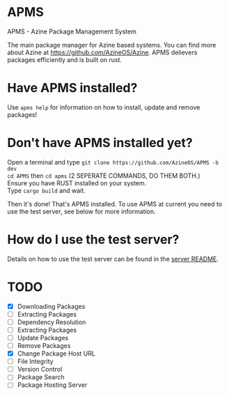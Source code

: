 # APMS

APMS - Azine Package Management System

The main package manager for Azine based systems. You can find more about Azine at https://github.com/AzineOS/Azine. APMS delievers packages efficiently and is built on rust.

# Have APMS installed?

Use `apms help` for information on how to install, update and remove packages!

# Don't have APMS installed yet?

Open a terminal and type `git clone https://github.com/AzineOS/APMS -b dev`<br>
`cd APMS` then `cd apms` (2 SEPERATE COMMANDS, DO THEM BOTH.)<br>
Ensure you have RUST installed on your system.<br>
Type `cargo build` and wait.<br>

Then it's done! That's APMS installed. To use APMS at current you need to use the test server, see below for more information.

# How do I use the test server?
Details on how to use the test server can be found in the [server README](test-server/README.md).

# TODO
- [X] Downloading Packages
- [ ] Extracting Packages
- [ ] Dependency Resolution
- [ ] Extracting Packages
- [ ] Update Packages
- [ ] Remove Packages
- [X] Change Package Host URL
- [ ] File Integrity
- [ ] Version Control
- [ ] Package Search
- [ ] Package Hosting Server
